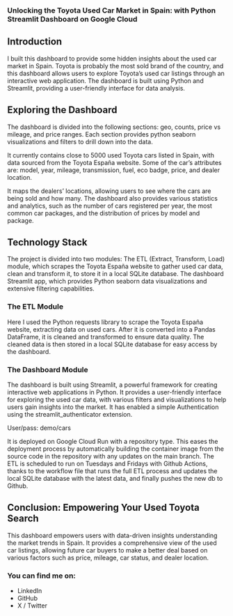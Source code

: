<!--
.. title: [Personal project] Toyota Used Car Dashboard
.. slug: personal-project-toyota-used-car-dashboard
.. date: 2025-05-30 14:26:06 UTC+02:00
.. tags: dashboard,streamlit,python,GCP
.. category: 
.. link: 
.. description: 
.. type: text
-->

### Unlocking the Toyota Used Car Market in Spain: with Python Streamlit Dashboard on Google Cloud

## Introduction
I built this dashboard to provide some hidden insights about the used car market in Spain. Toyota is probably the most sold brand of the country, and this dashboard allows users to explore Toyota’s used car listings through an interactive web application. The dashboard is built using Python and Streamlit, providing a user-friendly interface for data analysis.

## Exploring the Dashboard
The dashboard is divided into the following sections: geo, counts, price vs mileage, and price ranges. Each section provides python seaborn visualizations and filters to drill down into the data.

It currently contains close to 5000 used Toyota cars listed in Spain, with data sourced from the Toyota España website. Some of the car’s attributes are: model, year, mileage, transmission, fuel, eco badge, price, and dealer location.

It maps the dealers’ locations, allowing users to see where the cars are being sold and how many. The dashboard also provides various statistics and analytics, such as the number of cars registered per year, the most common car packages, and the distribution of prices by model and package.

## Technology Stack
The project is divided into two modules:
The ETL (Extract, Transform, Load) module, which scrapes the Toyota España website to gather used car data, clean and transform it, to store it in a local SQLite database.
The dashboard Streamlit app, which provides Python seaborn data visualizations and extensive filtering capabilities.

### The ETL Module

Here I used the Python requests library to scrape the Toyota España website, extracting data on used cars. After it is converted into a Pandas DataFrame, it is cleaned and transformed to ensure data quality. The cleaned data is then stored in a local SQLite database for easy access by the dashboard.

### The Dashboard Module
The dashboard is built using Streamlit, a powerful framework for creating interactive web applications in Python. It provides a user-friendly interface for exploring the used car data, with various filters and visualizations to help users gain insights into the market.
It has enabled a simple Authentication using the streamlit_authenticator extension.

User/pass: demo/cars

It is deployed on Google Cloud Run with a repository type. This eases the deployment process by automatically building the container image from the source code in the repository with any updates on the main branch.
The ETL is scheduled to run on Tuesdays and Fridays with Github Actions, thanks to the workflow file that runs the full ETL process and updates the local SQLite database with the latest data, and finally pushes the new db to Github.

## Conclusion: Empowering Your Used Toyota Search
This dashboard empowers users with data-driven insights understanding the market trends in Spain. It provides a comprehensive view of the used car listings, allowing future car buyers to make a better deal based on various factors such as price, mileage, car status, and dealer location.

### You can find me on:

- LinkedIn
- GitHub
- X / Twitter

